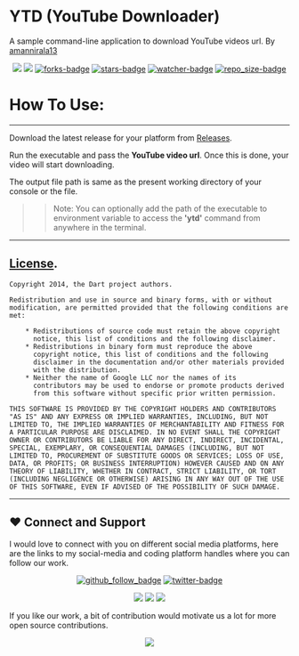 # YTD (YouTube Downloader)
A sample command-line application to download YouTube videos url. By [amannirala13](https://github.com/amannirala13)

<p align="center">
<a href="https://github.com/amannirala13/Youtube-Downloader---ytd/issues"><img src="https://img.shields.io/github/issues/amannirala13/Youtube-Downloader---ytd"></a>
<a href="https://github.com/amannirala13/Youtube-Downloader---ytd/pulls"><img src="https://img.shields.io/github/issues-pr/amannirala13/Youtube-Downloader---ytd"></a>
<a href="https://github.com/amannirala13/Youtube-Downloader---ytd/network/members"><img alt = "forks-badge" src="https://img.shields.io/github/forks/amannirala13/Youtube-Downloader---ytd?color=blueviolet"></a>
<a href="https://github.com/amannirala13/Youtube-Downloader---ytd/stargazers"><img alt = "stars-badge" src="https://img.shields.io/github/stars/amannirala13/Youtube-Downloader---ytd?color=yellow"></a>
<a href="https://github.com/amannirala13/Youtube-Downloader---ytd/watchers"><img alt="watcher-badge" src="https://img.shields.io/github/watchers/amannirala13/Youtube-Downloader---ytd?color=teal"></a>
<a href="https://github.com/amannirala13/Youtube-Downloader---ytd/archive/master.zip"><img alt = "repo_size-badge" src="https://img.shields.io/github/repo-size/amannirala13/Youtube-Downloader---ytd"></a>
</p>

# How To Use:
___

Download the latest release for your platform from [Releases](https://github.com/amannirala13/Youtube-Downloader---ytd/releases).

Run the executable and pass the **YouTube video url**. Once this is done, your video will start downloading.

The output file path is same as the present working directory of your console or the file.

>> Note: You can optionally add the path of the executable to environment variable to access the **'ytd'** command from anywhere in the terminal.

___

## [License](https://github.com/dart-lang/stagehand/blob/master/LICENSE).
```
Copyright 2014, the Dart project authors.

Redistribution and use in source and binary forms, with or without
modification, are permitted provided that the following conditions are
met:

    * Redistributions of source code must retain the above copyright
      notice, this list of conditions and the following disclaimer.
    * Redistributions in binary form must reproduce the above
      copyright notice, this list of conditions and the following
      disclaimer in the documentation and/or other materials provided
      with the distribution.
    * Neither the name of Google LLC nor the names of its
      contributors may be used to endorse or promote products derived
      from this software without specific prior written permission.

THIS SOFTWARE IS PROVIDED BY THE COPYRIGHT HOLDERS AND CONTRIBUTORS
"AS IS" AND ANY EXPRESS OR IMPLIED WARRANTIES, INCLUDING, BUT NOT
LIMITED TO, THE IMPLIED WARRANTIES OF MERCHANTABILITY AND FITNESS FOR
A PARTICULAR PURPOSE ARE DISCLAIMED. IN NO EVENT SHALL THE COPYRIGHT
OWNER OR CONTRIBUTORS BE LIABLE FOR ANY DIRECT, INDIRECT, INCIDENTAL,
SPECIAL, EXEMPLARY, OR CONSEQUENTIAL DAMAGES (INCLUDING, BUT NOT
LIMITED TO, PROCUREMENT OF SUBSTITUTE GOODS OR SERVICES; LOSS OF USE,
DATA, OR PROFITS; OR BUSINESS INTERRUPTION) HOWEVER CAUSED AND ON ANY
THEORY OF LIABILITY, WHETHER IN CONTRACT, STRICT LIABILITY, OR TORT
(INCLUDING NEGLIGENCE OR OTHERWISE) ARISING IN ANY WAY OUT OF THE USE
OF THIS SOFTWARE, EVEN IF ADVISED OF THE POSSIBILITY OF SUCH DAMAGE.
```

___

## ❤ Connect and Support

I would love to connect with you on different social media platforms, here are the links to my social-media and coding platform handles where you can follow our work.

<p align="center">
<a href="https://github.com/amannirala13?tab=followers"><img alt = "github_follow_badge" src="https://img.shields.io/github/followers/amannirala13?label=Follow&style=social"/></a>
<a href = "https://twitter.com/AmanNirala13"><img alt="twitter-badge" src="https://img.shields.io/twitter/follow/amannirala13?label=Follow%20us&style=social"/></a>
</p>

<p align="center">
<a href="https://www.facebook.com/amannirala13"><img src="https://img.shields.io/badge/Follow-Facebook-RoyalBlue"/></a>
<a href="https://www.linkedin.com/in/amannirala13"><img src="https://img.shields.io/badge/Follow-LinkedIn-Blue"/></a>
<a href="https://www.researchgate.net/profile/Aman_Nirala"><img src="https://img.shields.io/badge/Follow-Research Gate-DeepSkyBlue"/></a>
</p>

If you like our work, a bit of contribution would motivate us a lot for more open source contributions.

<p align="center">
<a href="https://www.paypal.me/amannirala13"><img src="https://img.shields.io/badge/Donate-Paypal-blue?style=for-the-badge"></a>
</p>

